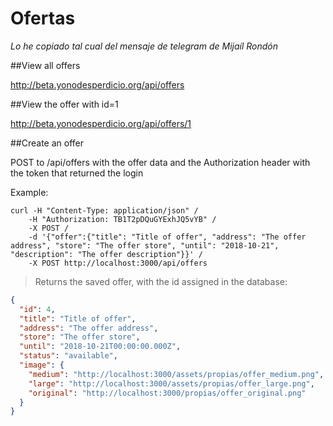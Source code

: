 # Ofertas 

*Lo he copiado tal cual del mensaje de telegram de Mijaíl Rondón*

##View all offers

http://beta.yonodesperdicio.org/api/offers


##View the offer with id=1

http://beta.yonodesperdicio.org/api/offers/1

##Create an offer

POST to /api/offers with the offer data and the Authorization header with the token that returned the login

Example:

```shell
curl -H "Content-Type: application/json" /
    -H "Authorization: TB1T2pDQuGYExhJQ5vYB" /
    -X POST /
    -d '{"offer":{"title": "Title of offer", "address": "The offer address", "store": "The offer store", "until": "2018-10-21", "description": "The offer description"}}' /
    -X POST http://localhost:3000/api/offers
```


>Returns the saved offer, with the id assigned in the database:

```json
{
  "id": 4,
  "title": "Title of offer",
  "address": "The offer address",
  "store": "The offer store",
  "until": "2018-10-21T00:00:00.000Z",
  "status": "available",
  "image": {
    "medium": "http://localhost:3000/assets/propias/offer_medium.png",
    "large": "http://localhost:3000/assets/propias/offer_large.png",
    "original": "http://localhost:3000/propias/offer_original.png"
  }
}
```